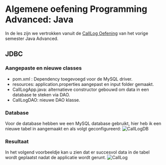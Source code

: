 # Algemene oefening Programming Advanced: Java

In de les zijn we vertrokken vanuit de  [CallLog Oefening](https://github.com/BartClijsnerPXL/PxlJavaAdvanced-CallLog/tree/multithreading) van het vorige semester Java Advanced.

## JDBC

### Aangepaste en nieuwe classes

 - pom.xml : Dependency toegevoegd voor de MySQL driver.
 - resources: application.properties aangepast en input folder gemaakt.
 - CallLogApp.java: alternatieve constructor gebouwd om data in een database te steken via DAO.
 - CallLogDAO: nieuwe DAO klasse.
 
### Database
 Voor de database hebben we een MySQL database gebruikt, hier heb ik een nieuwe tabel in aangemaakt en als volgt geconfigureerd:
 ![CallLogDB](http://imgur.com/GJ84V47)

### Resultaat
In het volgend voorbeeldje kan u zien dat er succesvol data in de tabel wordt geplaatst nadat de applicatie wordt gerunt.
![CallLog](http://imgur.com/5xaQCEj)



